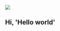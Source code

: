 <p>
<img src="[https://www.fancypantshomes.com/wp-content/uploads/2021/03/noah-standing-in-front-of-the-house-in-the-notebook.jpg](https://64.media.tumblr.com/2ad3487683637947cbd1f57f9d889393/397187698c108978-97/s540x810/478634a0cecfc83c3cade0d40d50f6546118626b.gif](https://64.media.tumblr.com/58bdfa30fcd4b9e7033aa4496867a090/397187698c108978-4d/s540x810/7b644fe9b93137cea66c713867b777c16a7b07a0.gif)" />
</p>

## Hi, 'Hello world'
